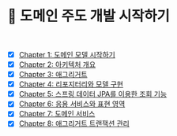# 📖 도메인 주도 개발 시작하기

<br>

- [x] [Chapter 1: 도메인 모델 시작하기](01_도메인_모델_시작하기.md)
- [x] [Chapter 2: 아키텍처 개요](02_아키텍처_개요.md)
- [x] [Chapter 3: 애그리거트](03_애그리거트.md)
- [x] [Chapter 4: 리포지터리와 모델 구현](04_리포지터리와_모델_구현.md)
- [x] [Chapter 5: 스프링 데이터 JPA를 이용한 조회 기능](05_스프링_데이터_JPA를_이용한_조회_기능.md)
- [x] [Chapter 6: 응용 서비스와 표현 영역](06_응용_서비스와_표현_영역.md)
- [x] [Chapter 7: 도메인 서비스](07_도메인_서비스.md)
- [x] [Chapter 8: 애그리거트 트랜잭션 관리](08_애그리거트_트랜잭션_관리.md)
